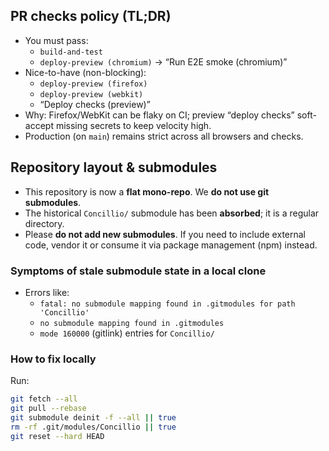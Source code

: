 ## PR checks policy (TL;DR)

- You must pass:
  - `build-and-test`
  - `deploy-preview (chromium)` → “Run E2E smoke (chromium)”
- Nice-to-have (non-blocking):
  - `deploy-preview (firefox)`
  - `deploy-preview (webkit)`
  - “Deploy checks (preview)”
- Why: Firefox/WebKit can be flaky on CI; preview “deploy checks” soft-accept missing secrets to keep velocity high.
- Production (on `main`) remains strict across all browsers and checks.

## Repository layout & submodules

- This repository is now a **flat mono-repo**. We **do not use git submodules**.
- The historical `Concillio/` submodule has been **absorbed**; it is a regular directory.
- Please **do not add new submodules**. If you need to include external code,
  vendor it or consume it via package management (npm) instead.

### Symptoms of stale submodule state in a local clone
- Errors like:
  - `fatal: no submodule mapping found in .gitmodules for path 'Concillio'`
  - `no submodule mapping found in .gitmodules`
  - `mode 160000` (gitlink) entries for `Concillio/`

### How to fix locally
Run:
```bash
git fetch --all
git pull --rebase
git submodule deinit -f --all || true
rm -rf .git/modules/Concillio || true
git reset --hard HEAD
```